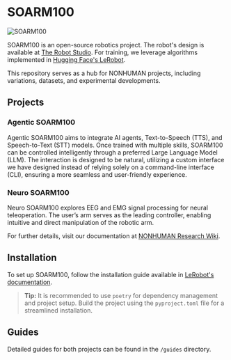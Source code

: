 # SOARM100

![SOARM100](https://github.com/TheRobotStudio/SO-ARM100/blob/main/media/SOARM100.png)

SOARM100 is an open-source robotics project. The robot's design is available at [The Robot Studio](https://github.com/TheRobotStudio/SO-ARM100). For training, we leverage algorithms implemented in [Hugging Face's LeRobot](https://github.com/huggingface/lerobot).  

This repository serves as a hub for NONHUMAN projects, including variations, datasets, and experimental developments.  

## Projects  

### Agentic SOARM100  
Agentic SOARM100 aims to integrate AI agents, Text-to-Speech (TTS), and Speech-to-Text (STT) models. Once trained with multiple skills, SOARM100 can be controlled intelligently through a preferred Large Language Model (LLM). The interaction is designed to be natural, utilizing a custom interface we have designed instead of relying solely on a command-line interface (CLI), ensuring a more seamless and user-friendly experience.

### Neuro SOARM100  
Neuro SOARM100 explores EEG and EMG signal processing for neural teleoperation. The user’s arm serves as the leading controller, enabling intuitive and direct manipulation of the robotic arm.  

For further details, visit our documentation at [NONHUMAN Research Wiki](https://www.nonhuman.site/research/wiki/SO-ARM100).  

## Installation  

To set up SOARM100, follow the installation guide available in [LeRobot's documentation](https://github.com/huggingface/lerobot/blob/main/examples/10_use_so100.md).  

> **Tip:** It is recommended to use `poetry` for dependency management and project setup. Build the project using the `pyproject.toml` file for a streamlined installation.  

## Guides  

Detailed guides for both projects can be found in the `/guides` directory.  
